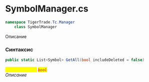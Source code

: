 
# SymbolManager.cs
```csharp
namespace TigerTrade.Tc.Manager  
    class SymbolManager
```

Описание

### Синтаксис
```csharp
public static List<Symbol> GetAll(bool includeDeleted = false)
```

<mark style="color:yellow;">`includeDeleted`</mark> <mark style="color:red;">*`bool`*</mark>  
 *Описание*  
  

                    
                    